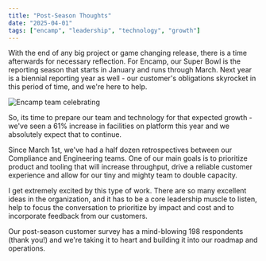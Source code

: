 ```yaml
---
title: "Post-Season Thoughts"
date: "2025-04-01"
tags: ["encamp", "leadership", "technology", "growth"]
---
```


With the end of any big project or game changing release, there is a time
afterwards for necessary reflection. For Encamp, our Super Bowl is the reporting
season that starts in January and runs through March. Next year is a biennial
reporting year as well - our customer's obligations skyrocket in this period of
time, and we're here to help.

![Encamp team celebrating](/posts/post-season-thoughts/images/team-celebration.jpg)

So, its time to prepare our team and technology for that expected growth - we've
seen a 61% increase in facilities on platform this year and we absolutely expect
that to continue.

Since March 1st, we've had a half dozen retrospectives between our Compliance
and Engineering teams. One of our main goals is to prioritize product and
tooling that will increase throughput, drive a reliable customer experience and
allow for our tiny and mighty team to double capacity.

I get extremely excited by this type of work. There are so many excellent ideas
in the organization, and it has to be a core leadership muscle to listen, help
to focus the conversation to prioritize by impact and cost and to incorporate
feedback from our customers.

Our post-season customer survey has a mind-blowing 198 respondents (thank you!)
and we're taking it to heart and building it into our roadmap and operations.

